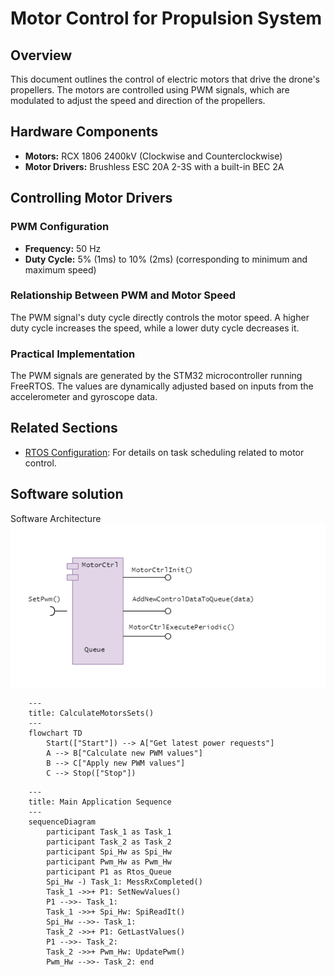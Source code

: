 # Motor Control for Propulsion System

## Overview
This document outlines the control of electric motors that drive the drone's propellers. The motors are controlled using PWM signals, which are modulated to adjust the speed and direction of the propellers.

## Hardware Components
- **Motors:** RCX 1806 2400kV (Clockwise and Counterclockwise)
- **Motor Drivers:** Brushless ESC 20A 2-3S with a built-in BEC 2A

## Controlling Motor Drivers

### PWM Configuration
- **Frequency:** 50 Hz
- **Duty Cycle:** 5% (1ms) to 10% (2ms) (corresponding to minimum and maximum speed)

### Relationship Between PWM and Motor Speed
The PWM signal's duty cycle directly controls the motor speed. A higher duty cycle increases the speed, while a lower duty cycle decreases it.

### Practical Implementation
The PWM signals are generated by the STM32 microcontroller running FreeRTOS. The values are dynamically adjusted based on inputs from the accelerometer and gyroscope data.

## Related Sections
- [RTOS Configuration](rtos.md): For details on task scheduling related to motor control.

## Software solution

Software Architecture  
![Alt text](images/MotorCtrlArchitecture.drawio.png)

```mermaid
    ---
    title: CalculateMotorsSets()
    ---
    flowchart TD
        Start(["Start"]) --> A["Get latest power requests"]
        A --> B["Calculate new PWM values"]
        B --> C["Apply new PWM values"]
        C --> Stop(["Stop"])
```

```mermaid
    ---
    title: Main Application Sequence
    ---
    sequenceDiagram
        participant Task_1 as Task_1
        participant Task_2 as Task_2
        participant Spi_Hw as Spi_Hw
        participant Pwm_Hw as Pwm_Hw
        participant P1 as Rtos_Queue
        Spi_Hw -) Task_1: MessRxCompleted()
        Task_1 ->>+ P1: SetNewValues()
        P1 -->>- Task_1: 
        Task_1 ->>+ Spi_Hw: SpiReadIt()
        Spi_Hw -->>- Task_1: 
        Task_2 ->>+ P1: GetLastValues()
        P1 -->>- Task_2: 
        Task_2 ->>+ Pwm_Hw: UpdatePwm()
        Pwm_Hw -->>- Task_2: end
```
